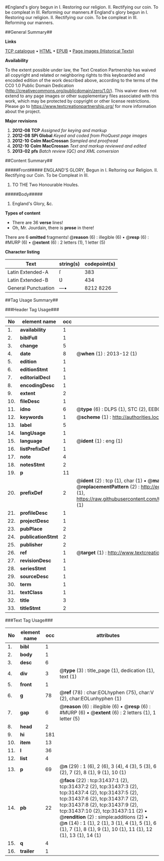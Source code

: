 #England's glory begun in I. Restoring our religion. II. Rectifying our coin. To be compleat in III. Reforming our manners.#
England's glory begun in I. Restoring our religion. II. Rectifying our coin. To be compleat in III. Reforming our manners.

##General Summary##

**Links**

[TCP catalogue](http://www.ota.ox.ac.uk/tcp/)  • 
[HTML](http://tei.it.ox.ac.uk/tcp/Texts-HTML/free/A38/A38391.html)  • 
[EPUB](http://tei.it.ox.ac.uk/tcp/Texts-EPUB/free/A38/A38391.epub) • 
[Page images (Historical Texts)](https://historicaltexts.jisc.ac.uk/eebo-99827025e)

**Availability**

To the extent possible under law, the Text Creation Partnership has waived all copyright and related or neighboring rights to this keyboarded and encoded edition of the work described above, according to the terms of the CC0 1.0 Public Domain Dedication (http://creativecommons.org/publicdomain/zero/1.0/). This waiver does not extend to any page images or other supplementary files associated with this work, which may be protected by copyright or other license restrictions. Please go to https://www.textcreationpartnership.org/ for more information about the project.

**Major revisions**

1. __2012-08__ __TCP__ *Assigned for keying and markup*
1. __2012-08__ __SPi Global__ *Keyed and coded from ProQuest page images*
1. __2012-10__ __Colm MacCrossan__ *Sampled and proofread*
1. __2012-10__ __Colm MacCrossan__ *Text and markup reviewed and edited*
1. __2013-02__ __pfs__ *Batch review (QC) and XML conversion*

##Content Summary##

#####Front#####
ENGLAND'S GLORY, Begun in I. Reſtoring our Religion. II. Rectifying our Coin. To be Compleat in III.
1. TO THE Two Honourable Houſes.

#####Body#####

1. England's Glory, &c.

**Types of content**

  * There are 36 **verse** lines!
  * Oh, Mr. Jourdain, there is **prose** in there!

There are 6 **omitted** fragments! 
 @__reason__ (6) : illegible (6)  •  @__resp__ (6) : #MURP (6)  •  @__extent__ (6) : 2 letters (1), 1 letter (5)

**Character listing**


|Text|string(s)|codepoint(s)|
|---|---|---|
|Latin Extended-A|ſ|383|
|Latin Extended-B|Ʋ|434|
|General Punctuation|—•|8212 8226|

##Tag Usage Summary##

###Header Tag Usage###

|No|element name|occ|attributes|
|---|---|---|---|
|1.|__availability__|1||
|2.|__biblFull__|1||
|3.|__change__|5||
|4.|__date__|8| @__when__ (1) : 2013-12 (1)|
|5.|__edition__|1||
|6.|__editionStmt__|1||
|7.|__editorialDecl__|1||
|8.|__encodingDesc__|1||
|9.|__extent__|2||
|10.|__fileDesc__|1||
|11.|__idno__|6| @__type__ (6) : DLPS (1), STC (2), EEBO-CITATION (1), PROQUEST (1), VID (1)|
|12.|__keywords__|1| @__scheme__ (1) : http://authorities.loc.gov/ (1)|
|13.|__label__|5||
|14.|__langUsage__|1||
|15.|__language__|1| @__ident__ (1) : eng (1)|
|16.|__listPrefixDef__|1||
|17.|__note__|4||
|18.|__notesStmt__|2||
|19.|__p__|11||
|20.|__prefixDef__|2| @__ident__ (2) : tcp (1), char (1)  •  @__matchPattern__ (2) : ([0-9\-]+):([0-9IVX]+) (1), (.+) (1)  •  @__replacementPattern__ (2) : http://eebo.chadwyck.com/downloadtiff?vid=$1&page=$2 (1), https://raw.githubusercontent.com/textcreationpartnership/Texts/master/tcpchars.xml#$1 (1)|
|21.|__profileDesc__|1||
|22.|__projectDesc__|1||
|23.|__pubPlace__|2||
|24.|__publicationStmt__|2||
|25.|__publisher__|2||
|26.|__ref__|1| @__target__ (1) : http://www.textcreationpartnership.org/docs/. (1)|
|27.|__revisionDesc__|1||
|28.|__seriesStmt__|1||
|29.|__sourceDesc__|1||
|30.|__term__|1||
|31.|__textClass__|1||
|32.|__title__|3||
|33.|__titleStmt__|2||


###Text Tag Usage###

|No|element name|occ|attributes|
|---|---|---|---|
|1.|__bibl__|1||
|2.|__body__|1||
|3.|__desc__|6||
|4.|__div__|3| @__type__ (3) : title_page (1), dedication (1), text (1)|
|5.|__front__|1||
|6.|__g__|78| @__ref__ (78) : char:EOLhyphen (75), char:V (2), char:EOLunhyphen (1)|
|7.|__gap__|6| @__reason__ (6) : illegible (6)  •  @__resp__ (6) : #MURP (6)  •  @__extent__ (6) : 2 letters (1), 1 letter (5)|
|8.|__head__|2||
|9.|__hi__|181||
|10.|__item__|13||
|11.|__l__|36||
|12.|__list__|4||
|13.|__p__|69| @__n__ (29) : 1 (6), 2 (6), 3 (4), 4 (3), 5 (3), 6 (2), 7 (2), 8 (1), 9 (1), 10 (1)|
|14.|__pb__|22| @__facs__ (22) : tcp:31437:1 (2), tcp:31437:2 (2), tcp:31437:3 (2), tcp:31437:4 (2), tcp:31437:5 (2), tcp:31437:6 (2), tcp:31437:7 (2), tcp:31437:8 (2), tcp:31437:9 (2), tcp:31437:10 (2), tcp:31437:11 (2)  •  @__rendition__ (2) : simple:additions (2)  •  @__n__ (14) : 1 (1), 2 (1), 3 (1), 4 (1), 5 (1), 6 (1), 7 (1), 8 (1), 9 (1), 10 (1), 11 (1), 12 (1), 13 (1), 14 (1)|
|15.|__q__|4||
|16.|__trailer__|1||
